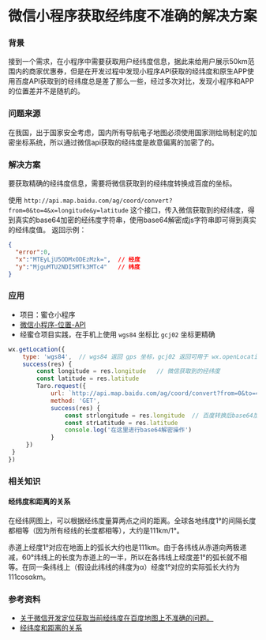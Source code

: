 # 微信小程序获取经纬度不准确的解决方案

### 背景
接到一个需求，在小程序中需要获取用户经纬度信息，据此来给用户展示50km范围内的商家优惠券，但是在开发过程中发现小程序API获取的经纬度和原生APP使用百度API获取到的经纬度总是差了那么一些，经过多次对比，发现小程序和APP的位置差并不是随机的。

### 问题来源
在我国，出于国家安全考虑，国内所有导航电子地图必须使用国家测绘局制定的加密坐标系统，所以通过微信api获取的经纬度是故意偏离的加密了的。

### 解决方案
要获取精确的经纬度信息，需要将微信获取到的经纬度转换成百度的坐标。

使用 `http://api.map.baidu.com/ag/coord/convert?from=0&to=4&x=longitude&y=latitude` 这个接口，传入微信获取到的经纬度，得到真实的base64加密的经纬度字符串，使用base64解密成js字符串即可得到真实的经纬度值。
返回示例：
```json
{
  "error":0,
  "x":"MTEyLjU5ODMxODEzMzk=",  // 经度
  "y":"MjguMTU2NDI5MTk3MTc4"   // 纬度
}
```

### 应用

- 项目：蜜仓小程序
- [微信小程序-位置-API](https://developers.weixin.qq.com/miniprogram/dev/api/location/wx.getLocation.html)
- 经蜜仓项目实践，在手机上使用 `wgs84` 坐标比 `gcj02` 坐标更精确
```js
wx.getLocation({
	type: 'wgs84',  // wgs84 返回 gps 坐标，gcj02 返回可用于 wx.openLocation 的坐标
	success(res) {			
		const longitude = res.longitude   // 微信获取到的经纬度
		const latitude = res.latitude
		Taro.request({
			url: `http://api.map.baidu.com/ag/coord/convert?from=0&to=4&x=${longitude}&y=${latitude}`,
			method: 'GET',
			success(res) {
				const strlongitude = res.longitude  // 百度转换后base64加密的经纬度字符串
				const strLatitude = res.latitude
				console.log('在这里进行base64解密操作')
			}
	 })
 }
})

```

### 相关知识

#### 经纬度和距离的关系
在经纬网图上，可以根据经纬度量算两点之间的距离。全球各地纬度1°的间隔长度都相等（因为所有经线的长度都相等），大约是111km/1°。

赤道上经度1°对应在地面上的弧长大约也是111km。由于各纬线从赤道向两极递减，60°纬线上的长度为赤道上的一半，所以在各纬线上经度差1°的弧长就不相等。在同一条纬线上（假设此纬线的纬度为α）经度1°对应的实际弧长大约为111cosαkm。

### 参考资料
- [关于微信开发定位获取当前经纬度在百度地图上不准确的问题。](https://blog.csdn.net/th_1101/article/details/85762741)
- [经纬度和距离的关系](https://zhidao.baidu.com/question/1431627115688846899.html)